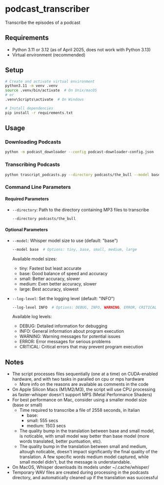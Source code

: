 # podcast_transcriber
Transcribe the episodes of a podcast

## Requirements
- Python 3.11 or 3.12 (as of April 2025, does not work with Python 3.13)
- Virtual environment (recommended)

## Setup
```bash
# Create and activate virtual environment
python3.11 -m venv .venv
source .venv/bin/activate  # On Unix/macOS
# or
.venv\Scripts\activate  # On Windows

# Install dependencies
pip install -r requirements.txt
```

## Usage

### Downloading Podcasts
```bash
python -m podcast_downloader --config podcast-downloader-config.json
```

### Transcribing Podcasts
```bash
python trascript_podcasts.py --directory podcasts/the_bull --model base
```

### Command Line Parameters

#### Required Parameters
- `--directory`: Path to the directory containing MP3 files to transcribe
  ```bash
  --directory podcasts/the_bull
  ```

#### Optional Parameters
- `--model`: Whisper model size to use (default: "base")
  ```bash
  --model base  # Options: tiny, base, small, medium, large
  ```
  Available model sizes:
  - tiny: Fastest but least accurate
  - base: Good balance of speed and accuracy
  - small: Better accuracy, slower
  - medium: Even better accuracy, slower
  - large: Best accuracy, slowest

- `--log-level`: Set the logging level (default: "INFO")
  ```bash
  --log-level INFO  # Options: DEBUG, INFO, WARNING, ERROR, CRITICAL
  ```
  Available log levels:
  - DEBUG: Detailed information for debugging
  - INFO: General information about program execution
  - WARNING: Warning messages for potential issues
  - ERROR: Error messages for serious problems
  - CRITICAL: Critical errors that may prevent program execution

## Notes
- The script processes files sequentially (one at a time) on CUDA-enabled hardware, and with two tasks in paralled on cpu or mps hardware
  - More info on the reasons are available as comments in the code
- On Apple Silicon Macs (M1/M2/M3), the script will use CPU processing as faster-whisper doesn't support MPS (Metal Performance Shaders)
- For best performance on Mac, consider using a smaller model size (base or small)
  - Time required to transcribe a file of 2558 seconds, in Italian
    - base:
    - small: 555 secs
    - medium: 1503 secs
  - The quality bump in the translation between base and small model, is noticable, with small model way better than base model (more words translated, better puntuation, etc).
  - The quality bump in the translation between small and medium, altough noticable, doesn't impact significantly the final quality of the translation. A few specific words medium model captured, while small model didn't, but the message is understandable.
- On MacOS, Whisper downloads its models under  ~/.cache/whisper/
- Temporary WAV files are created during processing in the podcasts directory, and automatically cleaned up if the translation was successful

